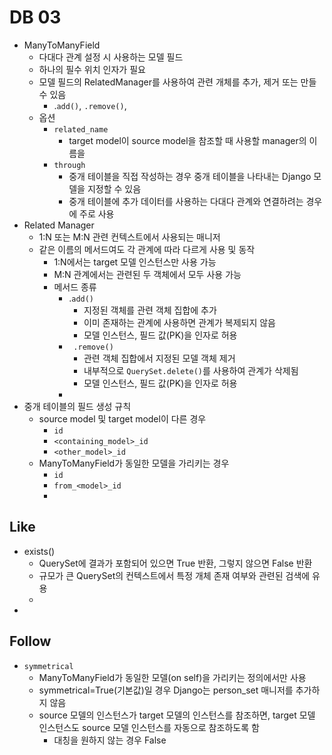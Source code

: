 # DB 03

- ManyToManyField
  - 다대다 관계 설정 시 사용하는 모델 필드
  - 하나의 필수 위치 인자가 필요
  - 모델 필드의 RelatedManager를 사용하여 관련 개체를 추가, 제거 또는 만들 수 있음
    - .`add()`, `.remove()`,
  - 옵션
    - `related_name`
      - target model이 source model을 참조할 때 사용할 manager의 이름을
    - `through`
      - 중개 테이블을 직접 작성하는 경우 중개 테이블을 나타내는 Django 모델을 지정할 수 있음
      - 중개 테이블에 추가 데이터를 사용하는 다대다 관계와 연결하려는 경우에 주로 사용
- Related Manager
  - 1:N 또는 M:N 관련 컨텍스트에서 사용되는 매니저
  - 같은 이름의 메서드여도 각 관계에 따라 다르게 사용 및 동작
    - 1:N에서는 target 모델 인스턴스만 사용 가능
    - M:N 관계에서는 관련된 두 객체에서 모두 사용 가능
    - 메서드 종류
      - .`add()`
        - 지정된 객체를 관련 객체 집합에 추가
        - 이미 존재하는 관계에 사용하면 관계가 복제되지 않음
        - 모델 인스턴스, 필드 값(PK)을 인자로 허용
      - ` .remove()`
        - 관련 객체 집합에서 지정된 모델 객체 제거
        - 내부적으로 `QuerySet.delete()`를 사용하여 관계가 삭제됨
        - 모델 인스턴스, 필드 값(PK)을 인자로 허용
      - 
- 중개 테이블의 필드 생성 규칙
  - source model 및 target model이 다른 경우
    - `id`
    - `<containing_model>_id`
    - `<other_model>_id`
  - ManyToManyField가 동일한 모델을 가리키는 경우
    - `id`
    - `from_<model>_id`
    - 



## Like

- exists()
  - QuerySet에 결과가 포함되어 있으면 True 반환, 그렇지 않으면 False 반환
  - 규모가 큰 QuerySet의 컨텍스트에서 특정 개체 존재 여부와 관련된 검색에 유용
  - 
- 



## Follow

- `symmetrical`
  - ManyToManyField가 동일한 모델(on self)을 가리키는 정의에서만 사용
  - symmetrical=True(기본값)일 경우 Django는 person_set 매니저를 추가하지 않음
  - source 모델의 인스턴스가 target 모델의 인스턴스를 참조하면, target 모델 인스턴스도 source 모델 인스턴스를 자동으로 참조하도록 함
    - 대칭을 원하지 않는 경우 False
